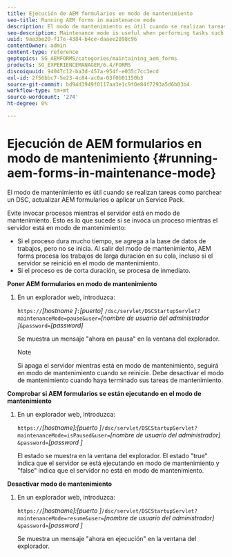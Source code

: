 ```yaml
---
title: Ejecución de AEM formularios en modo de mantenimiento
seo-title: Running AEM forms in maintenance mode
description: El modo de mantenimiento es útil cuando se realizan tareas como parchear un DSC, actualizar AEM formularios o aplicar un Service Pack. Obtenga más información sobre la ejecución de AEM formularios en el modo de mantenimiento.
seo-description: Maintenance mode is useful when performing tasks such as patching a DSC, upgrading AEM forms, or applying a service pack. Learn more about running AEM forms in maintenance mode.
uuid: 9aa3be20-f17e-4384-b4ce-daaee2898c96
contentOwner: admin
content-type: reference
geptopics: SG_AEMFORMS/categories/maintaining_aem_forms
products: SG_EXPERIENCEMANAGER/6.4/FORMS
discoiquuid: 94047c12-ba3d-457a-954f-e035c7cc3ecd
exl-id: 2f56bbc7-5e23-4c84-ac0a-03f0b01150b3
source-git-commit: bd94d3949f0117aa3e1c9f0e84f7293a5d6b03b4
workflow-type: tm+mt
source-wordcount: '274'
ht-degree: 0%

---
```


# Ejecución de AEM formularios en modo de mantenimiento {#running-aem-forms-in-maintenance-mode}

El modo de mantenimiento es útil cuando se realizan tareas como parchear un DSC, actualizar AEM formularios o aplicar un Service Pack.

Evite invocar procesos mientras el servidor está en modo de mantenimiento. Esto es lo que sucede si se invoca un proceso mientras el servidor está en modo de mantenimiento:

* Si el proceso dura mucho tiempo, se agrega a la base de datos de trabajos, pero no se inicia. Al salir del modo de mantenimiento, AEM forms procesa los trabajos de larga duración en su cola, incluso si el servidor se reinició en el modo de mantenimiento.
* Si el proceso es de corta duración, se procesa de inmediato.

**Poner AEM formularios en modo de mantenimiento**

1. En un explorador web, introduzca:

   `https://`*[hostname ]*`:`*[puerto]* `/dsc/servlet/DSCStartupServlet?maintenanceMode=pause&user=`*[nombre de usuario del administrador ]*`&password=`*[password]*

   Se muestra un mensaje &quot;ahora en pausa&quot; en la ventana del explorador.

   >[!NOTE]
   >
   >Si apaga el servidor mientras está en modo de mantenimiento, seguirá en modo de mantenimiento cuando se reinicie. Debe desactivar el modo de mantenimiento cuando haya terminado sus tareas de mantenimiento.

**Comprobar si AEM formularios se están ejecutando en el modo de mantenimiento**

1. En un explorador web, introduzca:

   `https://`*[hostname]:[puerto ]*`/dsc/servlet/DSCStartupServlet?maintenanceMode=isPaused&user=`*[nombre de usuario del administrador]* `&password=`*[password ]*

   El estado se muestra en la ventana del explorador. El estado &quot;true&quot; indica que el servidor se está ejecutando en modo de mantenimiento y &quot;false&quot; indica que el servidor no está en modo de mantenimiento.

**Desactivar modo de mantenimiento**

1. En un explorador web, introduzca:

   `https://`*[hostname]:[puerto ]*`/dsc/servlet/DSCStartupServlet?maintenanceMode=resume&user=`*[nombre de usuario del administrador]* `&password=`*[password ]*

   Se muestra un mensaje &quot;ahora en ejecución&quot; en la ventana del explorador.
